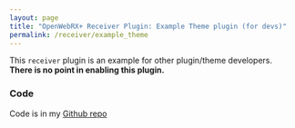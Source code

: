 ```yaml
---
layout: page
title: "OpenWebRX+ Receiver Plugin: Example Theme plugin (for devs)"
permalink: /receiver/example_theme
---
```


This `receiver` plugin is an example for other plugin/theme developers.  
**There is no point in enabling this plugin.**

### Code
Code is in my [Github repo](https://github.com/0xAF/openwebrxplus-plugins/tree/main/receiver/example_theme)
